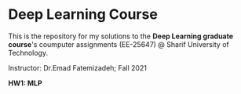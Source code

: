 # Deep Learning Course

This is the repository for my solutions to the **Deep Learning graduate course**'s coumputer assignments (EE-25647) @ Sharif University of Technology.

Instructor: Dr.Emad Fatemizadeh; Fall 2021

<b>HW1: MLP<b><br>
